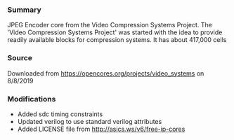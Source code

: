 ### Summary
JPEG Encoder core from the Video Compression Systems Project.
The 'Video Compression Systems Project' was started with the idea to provide readily available blocks for compression systems.
It has about 417,000 cells

### Source
Downloaded from https://opencores.org/projects/video_systems on 8/8/2019

### Modifications
- Added sdc timing constraints
- Updated verilog to use standard verilog attributes
- Added LICENSE file from http://asics.ws/v6/free-ip-cores

